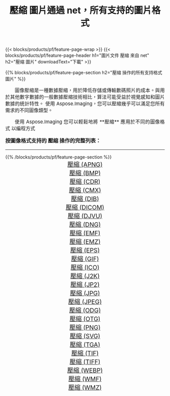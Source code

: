 ﻿---
title: 壓縮 圖片通過 net，所有支持的圖片格式 
weight: 3920
url: /zh-hant/net/compress/ 
lang: zh-hant
langdirlevel: 2
locales: zh-hans,ja,it,ru,de,es,fr,nl,id,lt,pl,pt,vi,tr,ko,zh-hant,ar,hi,th,sv,cs,uk,he
description: 使用 Aspose.Imaging 你可以輕鬆地通過 net 獲取 壓縮 圖像
---

{{< blocks/products/pf/feature-page-wrap >}}
{{< blocks/products/pf/feature-page-header h1="圖片文件 壓縮 來自 net" h2="壓縮 圖片" downloadText="下載" >}}


{{% blocks/products/pf/feature-page-section  h2="壓縮 操作的所有支持格式 圖片" %}}
<p align="justify" style="text-indent:2em;font-size:15px;">
圖像壓縮是一種數據壓縮，用於降低存儲或傳輸數碼照片的成本。與用於其他數字數據的一般數據壓縮技術相比，算法可能受益於視覺感知和圖片數據的統計特性。
使用 Aspose.Imaging，您可以壓縮幾乎可以滿足您所有需求的不同圖像類型。
</p>
<p align="justify" style="text-indent:2em;font-size:15px;">
使用 Aspose.Imaging 您可以輕鬆地將 **壓縮** 應用於不同的圖像格式 以編程方式
</p>
<h3 style="margin-top:16px;">
按圖像格式支持的 壓縮 操作的完整列表：
</h3>
<hr/>
{{% /blocks/products/pf/feature-page-section %}}
<div class="container-fluid productfamilypage bg-gray">
    <div class="convertypes bg-gray agp-content section">
        <div class="container">
		<div class="row other-converters" style="gap: 10px;font-size: 19px;text-align:center;">
		    <div class='col-md-3 other-converter remove-lp remove-rp'><a href="/imaging/zh-hant/net/compress/apng/" style="padding:15px;">壓縮 (APNG)</a></div><div class='col-md-3 other-converter remove-lp remove-rp'><a href="/imaging/zh-hant/net/compress/bmp/" style="padding:15px;">壓縮 (BMP)</a></div><div class='col-md-3 other-converter remove-lp remove-rp'><a href="/imaging/zh-hant/net/compress/cdr/" style="padding:15px;">壓縮 (CDR)</a></div><div class='col-md-3 other-converter remove-lp remove-rp'><a href="/imaging/zh-hant/net/compress/cmx/" style="padding:15px;">壓縮 (CMX)</a></div><div class='col-md-3 other-converter remove-lp remove-rp'><a href="/imaging/zh-hant/net/compress/dib/" style="padding:15px;">壓縮 (DIB)</a></div><div class='col-md-3 other-converter remove-lp remove-rp'><a href="/imaging/zh-hant/net/compress/dicom/" style="padding:15px;">壓縮 (DICOM)</a></div><div class='col-md-3 other-converter remove-lp remove-rp'><a href="/imaging/zh-hant/net/compress/djvu/" style="padding:15px;">壓縮 (DJVU)</a></div><div class='col-md-3 other-converter remove-lp remove-rp'><a href="/imaging/zh-hant/net/compress/dng/" style="padding:15px;">壓縮 (DNG)</a></div><div class='col-md-3 other-converter remove-lp remove-rp'><a href="/imaging/zh-hant/net/compress/emf/" style="padding:15px;">壓縮 (EMF)</a></div><div class='col-md-3 other-converter remove-lp remove-rp'><a href="/imaging/zh-hant/net/compress/emz/" style="padding:15px;">壓縮 (EMZ)</a></div><div class='col-md-3 other-converter remove-lp remove-rp'><a href="/imaging/zh-hant/net/compress/eps/" style="padding:15px;">壓縮 (EPS)</a></div><div class='col-md-3 other-converter remove-lp remove-rp'><a href="/imaging/zh-hant/net/compress/gif/" style="padding:15px;">壓縮 (GIF)</a></div><div class='col-md-3 other-converter remove-lp remove-rp'><a href="/imaging/zh-hant/net/compress/ico/" style="padding:15px;">壓縮 (ICO)</a></div><div class='col-md-3 other-converter remove-lp remove-rp'><a href="/imaging/zh-hant/net/compress/j2k/" style="padding:15px;">壓縮 (J2K)</a></div><div class='col-md-3 other-converter remove-lp remove-rp'><a href="/imaging/zh-hant/net/compress/jp2/" style="padding:15px;">壓縮 (JP2)</a></div><div class='col-md-3 other-converter remove-lp remove-rp'><a href="/imaging/zh-hant/net/compress/jpg/" style="padding:15px;">壓縮 (JPG)</a></div><div class='col-md-3 other-converter remove-lp remove-rp'><a href="/imaging/zh-hant/net/compress/jpeg/" style="padding:15px;">壓縮 (JPEG)</a></div><div class='col-md-3 other-converter remove-lp remove-rp'><a href="/imaging/zh-hant/net/compress/odg/" style="padding:15px;">壓縮 (ODG)</a></div><div class='col-md-3 other-converter remove-lp remove-rp'><a href="/imaging/zh-hant/net/compress/otg/" style="padding:15px;">壓縮 (OTG)</a></div><div class='col-md-3 other-converter remove-lp remove-rp'><a href="/imaging/zh-hant/net/compress/png/" style="padding:15px;">壓縮 (PNG)</a></div><div class='col-md-3 other-converter remove-lp remove-rp'><a href="/imaging/zh-hant/net/compress/svg/" style="padding:15px;">壓縮 (SVG)</a></div><div class='col-md-3 other-converter remove-lp remove-rp'><a href="/imaging/zh-hant/net/compress/tga/" style="padding:15px;">壓縮 (TGA)</a></div><div class='col-md-3 other-converter remove-lp remove-rp'><a href="/imaging/zh-hant/net/compress/tif/" style="padding:15px;">壓縮 (TIF)</a></div><div class='col-md-3 other-converter remove-lp remove-rp'><a href="/imaging/zh-hant/net/compress/tiff/" style="padding:15px;">壓縮 (TIFF)</a></div><div class='col-md-3 other-converter remove-lp remove-rp'><a href="/imaging/zh-hant/net/compress/webp/" style="padding:15px;">壓縮 (WEBP)</a></div><div class='col-md-3 other-converter remove-lp remove-rp'><a href="/imaging/zh-hant/net/compress/wmf/" style="padding:15px;">壓縮 (WMF)</a></div><div class='col-md-3 other-converter remove-lp remove-rp'><a href="/imaging/zh-hant/net/compress/wmz/" style="padding:15px;">壓縮 (WMZ)</a></div>
                </div>
        </div>
    </div>
</div>
<br/>
